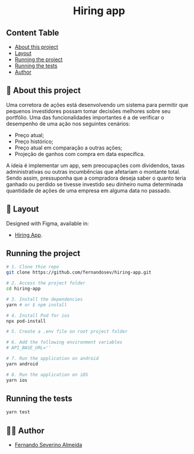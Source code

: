 <h1 align="center">Hiring app</h1>

## Content Table

- [About this project](#-about-this-project)
- [Layout](#-layout)
- [Running the project](#running-the-project)
- [Running the tests](#running-the-tests)
- [Author](#-author)

## 📄 About this project

Uma corretora de ações está desenvolvendo um sistema para permitir que pequenos investidores possam tomar decisões melhores sobre seu portfólio. Uma das funcionalidades importantes é a de verificar o desempenho de uma ação nos seguintes cenários:

- Preço atual;
- Preço histórico;
- Preço atual em comparação a outras ações;
- Projeção de ganhos com compra em data específica.

A ideia é implementar um app, sem preocupações com dividendos, taxas administrativas ou outras incumbências que afetariam o montante total. Sendo assim, pressuponha que a compradora deseja saber o quanto teria ganhado ou perdido se tivesse investido seu dinheiro numa determinada quantidade de ações de uma empresa em alguma data no passado.

## 🎨 Layout

Designed with Figma, available in:

- [Hiring App](https://www.figma.com/file/wTU6yZKJw50FQxecQQyhVg/Hiring---AdGrowth?node-id=0%3A1).

## Running the project

```bash
# 1. Clone thie repo
git clone https://github.com/fernandosev/hiring-app.git

# 2. Access the project folder
cd hiring-app

# 3. Install the dependencies
yarn # or $ npm install

# 4. Install Pod for ios
npx pod-install

# 5. Create a .env file on root project folder

# 6. Add the following environment variables
# API_BASE_URL=''

# 7. Run the application on android
yarn android

# 8. Run the application on iOS
yarn ios

```

## Running the tests

```bash
yarn test

```

## 👨‍💻 Author

- [Fernando Severino Almeida](https://github.com/fernandosev)
